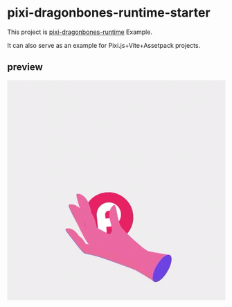 # pixi-dragonbones-runtime-starter
This project is [pixi-dragonbones-runtime](https://github.com/h1ve2/pixi-dragonbones-runtime) Example.

It can also serve as an example for Pixi.js+Vite+Assetpack projects.

## preview
![pixi-dragonbones-runtime-starter](./preview.gif)